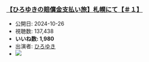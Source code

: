 ### [【ひろゆきの賠償金支払い旅】札幌にて【＃１】](https://www.youtube.com/watch?v=yTGKZsNcV8E)
-   公開日: 2024-10-26
-   視聴数: 137,438
-   **いいね数: 1,980**
-   出演者: [ひろゆき](/rehacq_fan/people/ひろゆき "wikilink")
- [![](https://img.youtube.com/vi/yTGKZsNcV8E/hqdefault.jpg)](https://www.youtube.com/watch?v=yTGKZsNcV8E)
